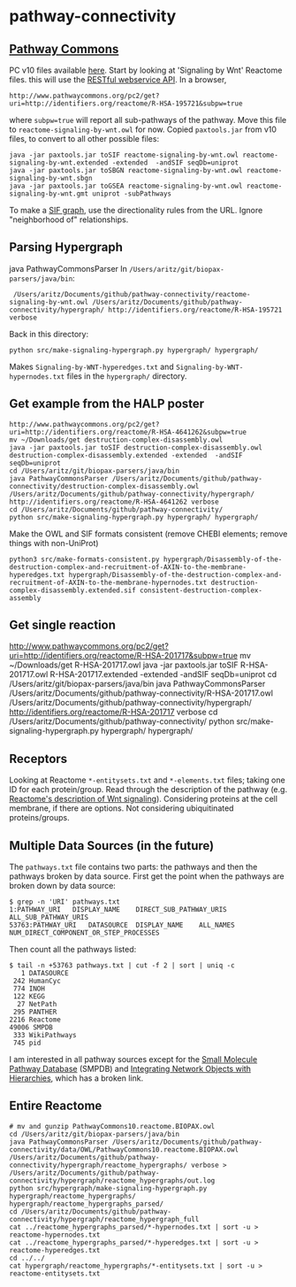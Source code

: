 # pathway-connectivity

## [Pathway Commons](https://www.pathwaycommons.org/)

PC v10 files available [here](http://www.pathwaycommons.org/archives/PC2/v10/).  Start by looking at 'Signaling by Wnt' Reactome files.  this will use the [RESTful webservice API](http://www.pathwaycommons.org/pc2/#get). In a browser, 

```
http://www.pathwaycommons.org/pc2/get?uri=http://identifiers.org/reactome/R-HSA-195721&subpw=true
```

where `subpw=true` will report all sub-pathways of the pathway.  Move this file to `reactome-signaling-by-wnt.owl` for now. Copied `paxtools.jar` from v10 files, to convert to all other possible files:

```
java -jar paxtools.jar toSIF reactome-signaling-by-wnt.owl reactome-signaling-by-wnt.extended -extended  -andSIF seqDb=uniprot 
java -jar paxtools.jar toSBGN reactome-signaling-by-wnt.owl reactome-signaling-by-wnt.sbgn
java -jar paxtools.jar toGSEA reactome-signaling-by-wnt.owl reactome-signaling-by-wnt.gmt uniprot -subPathways
```

To make a [SIF graph](http://www.pathwaycommons.org/pc2/formats#sif_relations), use the directionality rules from the URL. Ignore "neighborhood of" relationships.


## Parsing Hypergraph

java PathwayCommonsParser In `/Users/aritz/git/biopax-parsers/java/bin`:

```
 /Users/aritz/Documents/github/pathway-connectivity/reactome-signaling-by-wnt.owl /Users/aritz/Documents/github/pathway-connectivity/hypergraph/ http://identifiers.org/reactome/R-HSA-195721 verbose
```

Back in this directory:

```
python src/make-signaling-hypergraph.py hypergraph/ hypergraph/
```

Makes `Signaling-by-WNT-hyperedges.txt` and `Signaling-by-WNT-hypernodes.txt` files in the `hypergraph/` directory.

## Get example from the HALP poster

```
http://www.pathwaycommons.org/pc2/get?uri=http://identifiers.org/reactome/R-HSA-4641262&subpw=true
mv ~/Downloads/get destruction-complex-disassembly.owl
java -jar paxtools.jar toSIF destruction-complex-disassembly.owl destruction-complex-disassembly.extended -extended  -andSIF seqDb=uniprot 
cd /Users/aritz/git/biopax-parsers/java/bin
java PathwayCommonsParser /Users/aritz/Documents/github/pathway-connectivity/destruction-complex-disassembly.owl /Users/aritz/Documents/github/pathway-connectivity/hypergraph/ http://identifiers.org/reactome/R-HSA-4641262 verbose
cd /Users/aritz/Documents/github/pathway-connectivity/
python src/make-signaling-hypergraph.py hypergraph/ hypergraph/
```

Make the OWL and SIF formats consistent (remove CHEBI elements; remove things with non-UniProt)

```
python3 src/make-formats-consistent.py hypergraph/Disassembly-of-the-destruction-complex-and-recruitment-of-AXIN-to-the-membrane-hyperedges.txt hypergraph/Disassembly-of-the-destruction-complex-and-recruitment-of-AXIN-to-the-membrane-hypernodes.txt destruction-complex-disassembly.extended.sif consistent-destruction-complex-assembly
```

## Get single reaction

http://www.pathwaycommons.org/pc2/get?uri=http://identifiers.org/reactome/R-HSA-201717&subpw=true
mv ~/Downloads/get R-HSA-201717.owl
java -jar paxtools.jar toSIF R-HSA-201717.owl R-HSA-201717.extended -extended  -andSIF seqDb=uniprot 
cd /Users/aritz/git/biopax-parsers/java/bin
java PathwayCommonsParser /Users/aritz/Documents/github/pathway-connectivity/R-HSA-201717.owl /Users/aritz/Documents/github/pathway-connectivity/hypergraph/ http://identifiers.org/reactome/R-HSA-201717 verbose
cd /Users/aritz/Documents/github/pathway-connectivity/
python src/make-signaling-hypergraph.py hypergraph/ hypergraph/

## Receptors

Looking at Reactome `*-entitysets.txt` and `*-elements.txt` files; taking one ID for each protein/group.  Read through the description of the pathway (e.g. [Reactome's description of Wnt signaling](https://reactome.org/content/detail/R-HSA-195721)). Considering proteins at the cell membrane, if there are options.  Not considering ubiquitinated proteins/groups.

## Multiple Data Sources (in the future)

The `pathways.txt` file contains two parts: the pathways and then the pathways broken by data source.  First get the point when the pathways are broken down by data source:
```
$ grep -n 'URI' pathways.txt 
1:PATHWAY_URI	DISPLAY_NAME	DIRECT_SUB_PATHWAY_URIS	ALL_SUB_PATHWAY_URIS
53763:PATHWAY_URI	DATASOURCE	DISPLAY_NAME	ALL_NAMES	NUM_DIRECT_COMPONENT_OR_STEP_PROCESSES
```
Then count all the pathways listed:
```
$ tail -n +53763 pathways.txt | cut -f 2 | sort | uniq -c
   1 DATASOURCE
 242 HumanCyc
 774 INOH
 122 KEGG
  27 NetPath
 295 PANTHER
2216 Reactome
49006 SMPDB
 333 WikiPathways
 745 pid
```
I am interested in all pathway sources except for the [Small Molecule Pathway Database](http://smpdb.ca/) (SMPDB) and [Integrating Network Objects with Hierarchies](http://inoh.hgc.jp/), which has a broken link.

## Entire Reactome

```
# mv and gunzip PathwayCommons10.reactome.BIOPAX.owl
cd /Users/aritz/git/biopax-parsers/java/bin
java PathwayCommonsParser /Users/aritz/Documents/github/pathway-connectivity/data/OWL/PathwayCommons10.reactome.BIOPAX.owl /Users/aritz/Documents/github/pathway-connectivity/hypergraph/reactome_hypergraphs/ verbose > /Users/aritz/Documents/github/pathway-connectivity/hypergraph/reactome_hypergraphs/out.log
python src/hypergraph/make-signaling-hypergraph.py hypergraph/reactome_hypergraphs/ hypergraph/reactome_hypergraphs_parsed/
cd /Users/aritz/Documents/github/pathway-connectivity/hypergraph/reactome_hypergraph_full
cat ../reactome_hypergraphs_parsed/*-hypernodes.txt | sort -u > reactome-hypernodes.txt
cat ../reactome_hypergraphs_parsed/*-hyperedges.txt | sort -u > reactome-hyperedges.txt
cd ../../
cat hypergraph/reactome_hypergraphs/*-entitysets.txt | sort -u > reactome-entitysets.txt
```